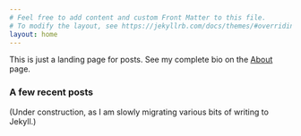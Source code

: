 ```yaml
---
# Feel free to add content and custom Front Matter to this file.
# To modify the layout, see https://jekyllrb.com/docs/themes/#overriding-theme-defaults
layout: home
---
```


This is just a landing page for posts. See my complete bio on the [About](About) page.


### A few recent posts

(Under construction, as I am slowly migrating various bits of writing to Jekyll.)